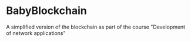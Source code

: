 # BabyBlockchain
A simplified version of the blockchain as part of the course "Development of network applications"
